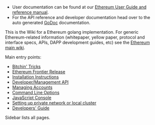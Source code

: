 * User documentation can be found at our [Ethereum User Guide and reference manual](http://ethereum.gitbooks.io/frontier-guide/content/).
* For the API reference and developer documentation head over to the auto generated [GoDoc](https://godoc.org/github.com/ethereumproject/go-ethereum) documentation.

This is the Wiki for a Ethereum golang implementation. For generic Ethereum-related information (whitepaper, yellow paper, protocol and interface specs, APIs, DAPP development guides, etc) see the [Ethereum main wiki](https://github.com/ethereumproject/wiki/wiki). 

Main entry points:

* [Bitchin' Tricks](https://github.com/ethereumproject/go-ethereum/wiki/bitchin-tricks)
* [Ethereum Frontier Release](https://github.com/ethereumproject/go-ethereum/wiki/Frontier)
* [Installation Instructions](https://github.com/ethereumproject/go-ethereum/wiki/Building-Ethereum)
* [Developer/Management API](https://github.com/ethereumproject/go-ethereum/wiki/Management-APIs)
* [Managing Accounts](https://github.com/ethereumproject/go-ethereum/wiki/Managing-your-accounts)
* [Command Line Options](https://github.com/ethereumproject/go-ethereum/wiki/Command-Line-Options)
* [JavaScript Console](https://github.com/ethereumproject/go-ethereum/wiki/JavaScript-Console)
* [Setting up private network or local cluster](https://github.com/ethereumproject/go-ethereum/wiki/Setting-up-private-network-or-local-cluster)
* [Developers' Guide](https://github.com/ethereumproject/go-ethereum/wiki/Developers'-Guide)

Sidebar lists all pages.